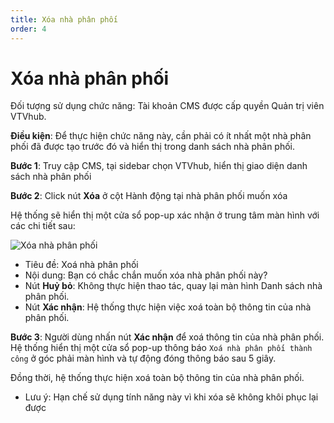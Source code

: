 ```yaml
---
title: Xóa nhà phân phối
order: 4
---
```


# Xóa nhà phân phối

Đối tượng sử dụng chức năng: Tài khoản CMS được cấp quyền Quản trị viên VTVhub.

**Điều kiện**: Để thực hiện chức năng này, cần phải có ít nhất một nhà phân phối đã được tạo trước đó và hiển thị trong danh sách nhà phân phối.

**Bước 1**:  Truy cập CMS, tại sidebar chọn VTVhub, hiển thị giao diện danh sách nhà phân phối

**Bước 2**: Click nút **Xóa** ở cột Hành động tại nhà phân phối muốn xóa

Hệ thống sẽ hiển thị một cửa sổ pop-up xác nhận ở trung tâm màn hình với các chi tiết sau:

![Xóa nhà phân phối](/images/application-vtvhub/delete-distributor.png)

- Tiêu đề: Xoá nhà phân phối
- Nội dung: Bạn có chắc chắn muốn xóa nhà phân phối này?
- Nút **Huỷ bỏ**: Không thực hiện thao tác, quay lại màn hình Danh sách nhà phân phối.
- Nút **Xác nhận**: Hệ thống thực hiện việc xoá toàn bộ thông tin của nhà phân phối.

**Bước 3**: Người dùng nhấn nút **Xác nhận** để xoá thông tin của nhà phân phối. Hệ thống hiển thị một cửa sổ pop-up thông báo `Xoá nhà phân phối thành công` ở góc phải màn hình và tự động đóng thông báo sau 5 giây.

Đồng thời, hệ thống thực hiện xoá toàn bộ thông tin của nhà phân phối.

- Lưu ý: Hạn chế sử dụng tính năng này vì khi xóa sẽ không khôi phục lại được
